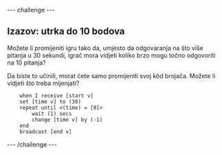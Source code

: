 \--- challenge \---

## Izazov: utrka do 10 bodova

Možete li promijeniti igru ​​tako da, umjesto da odgovaranja na što više pitanja u 30 sekundi, igrač mora vidjeti koliko brzo mogu točno odgovoriti na 10 pitanja?

Da biste to učinili, morat ćete samo promijeniti svoj kôd brojača. Možete li vidjeti što treba mijenjati?

```blocks
    when I receive [start v]
    set [time v] to (30)
    repeat until <(time) = [0]>
        wait (1) secs
        change [time v] by (-1)
    end
    broadcast [end v]
```

\--- /challenge \---